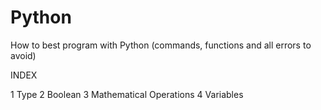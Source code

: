 # Python
How to best program with Python (commands, functions and all errors to avoid)

INDEX

1 Type
2 Boolean
3 Mathematical Operations
4 Variables
